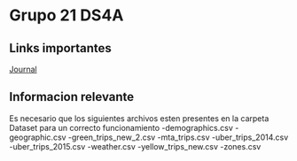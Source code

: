 # Grupo 21 DS4A

## Links importantes
[Journal](https://docs.google.com/document/d/1XNPkUzigM_-5HkrbmzW9VwbKR08TFNy51STVduWgnj4/edit?ts=5d9e3461)

## Informacion relevante
Es necesario que los siguientes archivos esten presentes en la carpeta Dataset para un correcto funcionamiento
-demographics.csv
-geographic.csv
-green_trips_new_2.csv
-mta_trips.csv
-uber_trips_2014.csv
-uber_trips_2015.csv
-weather.csv
-yellow_trips_new.csv
-zones.csv